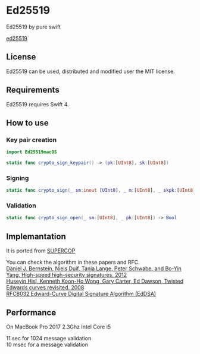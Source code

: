 # Ed25519
Ed25519 by pure swift

[ed25519](https://ed25519.cr.yp.to)

## License
Ed25519 can be used, distributed and modified user the MIT license.

## Requirements
Ed25519 requires Swift 4.

## How to use

### Key pair creation

``` swift
import Ed25519macOS

static func crypto_sign_keypair() -> (pk:[UInt8], sk:[UInt8])
```

### Signing 
``` swift
static func crypto_sign(_ sm:inout [UInt8], _ m:[UInt8], _ skpk:[UInt8])
```

### Validation
``` swift
static func crypto_sign_open(_ sm:[UInt8], _ pk:[UInt8]) -> Bool
```

## Implemantation

It is ported from [SUPERCOP](https://bench.cr.yp.to/supercop.html)  
  
You can check the algorithm in these papers and RFC.  
[Daniel J. Bernstein, Niels Duif, Tanja Lange, Peter Schwabe, and Bo-Yin Yang, High-speed high-security signatures. 2012](https://ed25519.cr.yp.to/ed25519-20110926.pdf)  
[Huseyin Hisl, Kenneth Koon-Ho Wong, Gary Carter, Ed Dawson, Twisted Edwards curves revisited. 2008](http://eprint.iacr.org/2008/522)  
[RFC8032 Edward-Curve Digital Signature Algorithm (EdDSA)](https://tools.ietf.org/html/rfc8032)  

## Performance

On MacBook Pro 2017 2.3Ghz Intel Core i5

11 sec for 1024 message validation   
10 msec for a message validation
